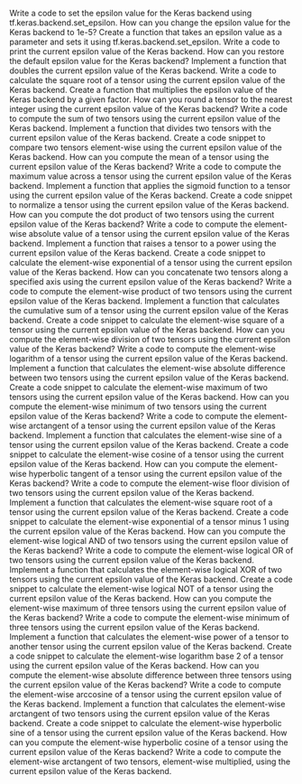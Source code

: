 Write a code to set the epsilon value for the Keras backend using tf.keras.backend.set_epsilon.
How can you change the epsilon value for the Keras backend to 1e-5?
Create a function that takes an epsilon value as a parameter and sets it using tf.keras.backend.set_epsilon.
Write a code to print the current epsilon value of the Keras backend.
How can you restore the default epsilon value for the Keras backend?
Implement a function that doubles the current epsilon value of the Keras backend.
Write a code to calculate the square root of a tensor using the current epsilon value of the Keras backend.
Create a function that multiplies the epsilon value of the Keras backend by a given factor.
How can you round a tensor to the nearest integer using the current epsilon value of the Keras backend?
Write a code to compute the sum of two tensors using the current epsilon value of the Keras backend.
Implement a function that divides two tensors with the current epsilon value of the Keras backend.
Create a code snippet to compare two tensors element-wise using the current epsilon value of the Keras backend.
How can you compute the mean of a tensor using the current epsilon value of the Keras backend?
Write a code to compute the maximum value across a tensor using the current epsilon value of the Keras backend.
Implement a function that applies the sigmoid function to a tensor using the current epsilon value of the Keras backend.
Create a code snippet to normalize a tensor using the current epsilon value of the Keras backend.
How can you compute the dot product of two tensors using the current epsilon value of the Keras backend?
Write a code to compute the element-wise absolute value of a tensor using the current epsilon value of the Keras backend.
Implement a function that raises a tensor to a power using the current epsilon value of the Keras backend.
Create a code snippet to calculate the element-wise exponential of a tensor using the current epsilon value of the Keras backend.
How can you concatenate two tensors along a specified axis using the current epsilon value of the Keras backend?
Write a code to compute the element-wise product of two tensors using the current epsilon value of the Keras backend.
Implement a function that calculates the cumulative sum of a tensor using the current epsilon value of the Keras backend.
Create a code snippet to calculate the element-wise square of a tensor using the current epsilon value of the Keras backend.
How can you compute the element-wise division of two tensors using the current epsilon value of the Keras backend?
Write a code to compute the element-wise logarithm of a tensor using the current epsilon value of the Keras backend.
Implement a function that calculates the element-wise absolute difference between two tensors using the current epsilon value of the Keras backend.
Create a code snippet to calculate the element-wise maximum of two tensors using the current epsilon value of the Keras backend.
How can you compute the element-wise minimum of two tensors using the current epsilon value of the Keras backend?
Write a code to compute the element-wise arctangent of a tensor using the current epsilon value of the Keras backend.
Implement a function that calculates the element-wise sine of a tensor using the current epsilon value of the Keras backend.
Create a code snippet to calculate the element-wise cosine of a tensor using the current epsilon value of the Keras backend.
How can you compute the element-wise hyperbolic tangent of a tensor using the current epsilon value of the Keras backend?
Write a code to compute the element-wise floor division of two tensors using the current epsilon value of the Keras backend.
Implement a function that calculates the element-wise square root of a tensor using the current epsilon value of the Keras backend.
Create a code snippet to calculate the element-wise exponential of a tensor minus 1 using the current epsilon value of the Keras backend.
How can you compute the element-wise logical AND of two tensors using the current epsilon value of the Keras backend?
Write a code to compute the element-wise logical OR of two tensors using the current epsilon value of the Keras backend.
Implement a function that calculates the element-wise logical XOR of two tensors using the current epsilon value of the Keras backend.
Create a code snippet to calculate the element-wise logical NOT of a tensor using the current epsilon value of the Keras backend.
How can you compute the element-wise maximum of three tensors using the current epsilon value of the Keras backend?
Write a code to compute the element-wise minimum of three tensors using the current epsilon value of the Keras backend.
Implement a function that calculates the element-wise power of a tensor to another tensor using the current epsilon value of the Keras backend.
Create a code snippet to calculate the element-wise logarithm base 2 of a tensor using the current epsilon value of the Keras backend.
How can you compute the element-wise absolute difference between three tensors using the current epsilon value of the Keras backend?
Write a code to compute the element-wise arccosine of a tensor using the current epsilon value of the Keras backend.
Implement a function that calculates the element-wise arctangent of two tensors using the current epsilon value of the Keras backend.
Create a code snippet to calculate the element-wise hyperbolic sine of a tensor using the current epsilon value of the Keras backend.
How can you compute the element-wise hyperbolic cosine of a tensor using the current epsilon value of the Keras backend?
Write a code to compute the element-wise arctangent of two tensors, element-wise multiplied, using the current epsilon value of the Keras backend.